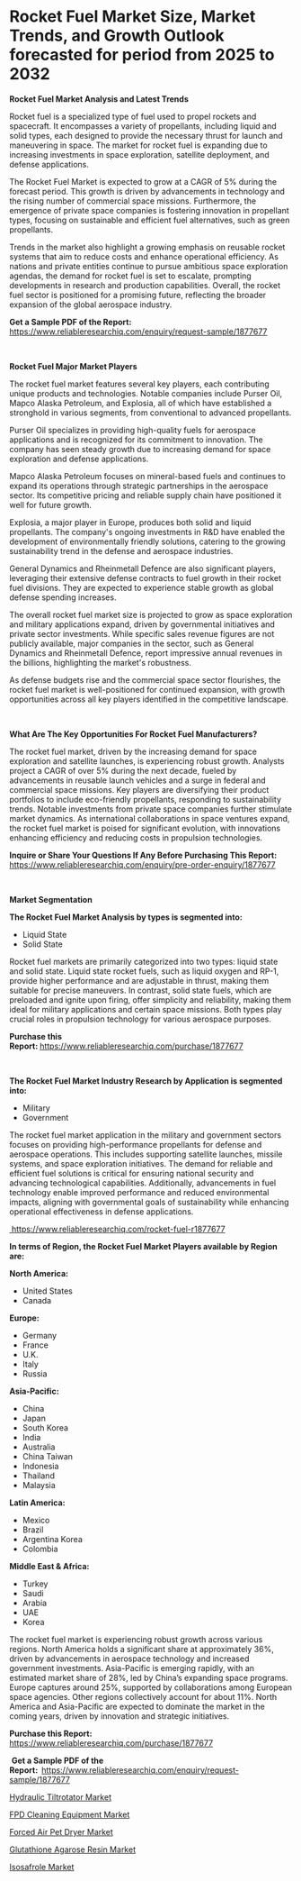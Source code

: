 <p><h1>Rocket Fuel Market Size, Market Trends, and Growth Outlook forecasted for period from 2025 to 2032</h1></p><p><strong>Rocket Fuel Market Analysis and Latest Trends</strong></p>
<p><p>Rocket fuel is a specialized type of fuel used to propel rockets and spacecraft. It encompasses a variety of propellants, including liquid and solid types, each designed to provide the necessary thrust for launch and maneuvering in space. The market for rocket fuel is expanding due to increasing investments in space exploration, satellite deployment, and defense applications. </p><p>The Rocket Fuel Market is expected to grow at a CAGR of 5% during the forecast period. This growth is driven by advancements in technology and the rising number of commercial space missions. Furthermore, the emergence of private space companies is fostering innovation in propellant types, focusing on sustainable and efficient fuel alternatives, such as green propellants. </p><p>Trends in the market also highlight a growing emphasis on reusable rocket systems that aim to reduce costs and enhance operational efficiency. As nations and private entities continue to pursue ambitious space exploration agendas, the demand for rocket fuel is set to escalate, prompting developments in research and production capabilities. Overall, the rocket fuel sector is positioned for a promising future, reflecting the broader expansion of the global aerospace industry.</p></p>
<p><strong>Get a Sample PDF of the Report:&nbsp;</strong> <a href="https://www.reliableresearchiq.com/enquiry/request-sample/1877677?utm_campaign=2333&utm_medium=2&utm_source=Github&utm_content=ia&utm_term=02042025&utm_id=rocket-fuel">https://www.reliableresearchiq.com/enquiry/request-sample/1877677</a></p>
<p>&nbsp;</p>
<p><strong>Rocket Fuel Major Market Players</strong></p>
<p><p>The rocket fuel market features several key players, each contributing unique products and technologies. Notable companies include Purser Oil, Mapco Alaska Petroleum, and Explosia, all of which have established a stronghold in various segments, from conventional to advanced propellants.</p><p>Purser Oil specializes in providing high-quality fuels for aerospace applications and is recognized for its commitment to innovation. The company has seen steady growth due to increasing demand for space exploration and defense applications.</p><p>Mapco Alaska Petroleum focuses on mineral-based fuels and continues to expand its operations through strategic partnerships in the aerospace sector. Its competitive pricing and reliable supply chain have positioned it well for future growth.</p><p>Explosia, a major player in Europe, produces both solid and liquid propellants. The company's ongoing investments in R&D have enabled the development of environmentally friendly solutions, catering to the growing sustainability trend in the defense and aerospace industries. </p><p>General Dynamics and Rheinmetall Defence are also significant players, leveraging their extensive defense contracts to fuel growth in their rocket fuel divisions. They are expected to experience stable growth as global defense spending increases.</p><p>The overall rocket fuel market size is projected to grow as space exploration and military applications expand, driven by governmental initiatives and private sector investments. While specific sales revenue figures are not publicly available, major companies in the sector, such as General Dynamics and Rheinmetall Defence, report impressive annual revenues in the billions, highlighting the market's robustness.</p><p>As defense budgets rise and the commercial space sector flourishes, the rocket fuel market is well-positioned for continued expansion, with growth opportunities across all key players identified in the competitive landscape.</p></p>
<p>&nbsp;</p>
<p><strong>What Are The Key Opportunities For Rocket Fuel Manufacturers?</strong></p>
<p><p>The rocket fuel market, driven by the increasing demand for space exploration and satellite launches, is experiencing robust growth. Analysts project a CAGR of over 5% during the next decade, fueled by advancements in reusable launch vehicles and a surge in federal and commercial space missions. Key players are diversifying their product portfolios to include eco-friendly propellants, responding to sustainability trends. Notable investments from private space companies further stimulate market dynamics. As international collaborations in space ventures expand, the rocket fuel market is poised for significant evolution, with innovations enhancing efficiency and reducing costs in propulsion technologies.</p></p>
<p><strong>Inquire or Share Your Questions If Any Before Purchasing This Report:</strong> <a href="https://www.reliableresearchiq.com/enquiry/pre-order-enquiry/1877677?utm_campaign=2333&utm_medium=2&utm_source=Github&utm_content=ia&utm_term=02042025&utm_id=rocket-fuel">https://www.reliableresearchiq.com/enquiry/pre-order-enquiry/1877677</a></p>
<p>&nbsp;</p>
<p><strong>Market Segmentation</strong></p>
<p><strong>The Rocket Fuel Market Analysis by types is segmented into:</strong></p>
<p><ul><li>Liquid State</li><li>Solid State</li></ul></p>
<p><p>Rocket fuel markets are primarily categorized into two types: liquid state and solid state. Liquid state rocket fuels, such as liquid oxygen and RP-1, provide higher performance and are adjustable in thrust, making them suitable for precise maneuvers. In contrast, solid state fuels, which are preloaded and ignite upon firing, offer simplicity and reliability, making them ideal for military applications and certain space missions. Both types play crucial roles in propulsion technology for various aerospace purposes.</p></p>
<p><strong>Purchase this Report:&nbsp;</strong><a href="https://www.reliableresearchiq.com/purchase/1877677?utm_campaign=2333&utm_medium=2&utm_source=Github&utm_content=ia&utm_term=02042025&utm_id=rocket-fuel">https://www.reliableresearchiq.com/purchase/1877677</a></p>
<p>&nbsp;</p>
<p><strong>The Rocket Fuel Market Industry Research by Application is segmented into:</strong></p>
<p><ul><li>Military</li><li>Government</li></ul></p>
<p><p>The rocket fuel market application in the military and government sectors focuses on providing high-performance propellants for defense and aerospace operations. This includes supporting satellite launches, missile systems, and space exploration initiatives. The demand for reliable and efficient fuel solutions is critical for ensuring national security and advancing technological capabilities. Additionally, advancements in fuel technology enable improved performance and reduced environmental impacts, aligning with governmental goals of sustainability while enhancing operational effectiveness in defense applications.</p></p>
<p><a href="https://www.reliableresearchiq.com/rocket-fuel-r1877677?utm_campaign=2333&utm_medium=2&utm_source=Github&utm_content=ia&utm_term=02042025&utm_id=rocket-fuel">&nbsp;https://www.reliableresearchiq.com/rocket-fuel-r1877677</a></p>
<p><strong>In terms of Region, the Rocket Fuel Market Players available by Region are:</strong></p>
<p>
    <p> <strong> North America: </strong>
        <ul>
            <li>United States</li>
            <li>Canada</li>
        </ul>
        </p> 
    <p> <strong> Europe: </strong>
        <ul>
            <li>Germany</li>
            <li>France</li>
            <li>U.K.</li>
            <li>Italy</li>
            <li>Russia</li>
        </ul>
        </p> 
    <p> <strong> Asia-Pacific: </strong>
        <ul>
            <li>China</li>
            <li>Japan</li>
            <li>South Korea</li>
            <li>India</li>
            <li>Australia</li>
            <li>China Taiwan</li>
            <li>Indonesia</li>
            <li>Thailand</li>
            <li>Malaysia</li>
        </ul>
        </p> 
    <p> <strong> Latin America: </strong>
        <ul>
            <li>Mexico</li>
            <li>Brazil</li>
            <li>Argentina Korea</li>
            <li>Colombia</li>
        </ul>
        </p> 
    <p> <strong> Middle East & Africa: </strong>
        <ul>
            <li>Turkey</li>
            <li>Saudi</li>
            <li>Arabia</li>
            <li>UAE</li>
            <li>Korea</li>
        </ul>
    </p>
    </p>
<p><p>The rocket fuel market is experiencing robust growth across various regions. North America holds a significant share at approximately 36%, driven by advancements in aerospace technology and increased government investments. Asia-Pacific is emerging rapidly, with an estimated market share of 28%, led by China’s expanding space programs. Europe captures around 25%, supported by collaborations among European space agencies. Other regions collectively account for about 11%. North America and Asia-Pacific are expected to dominate the market in the coming years, driven by innovation and strategic initiatives.</p></p>
<p><strong>Purchase this Report: </strong><a href="https://www.reliableresearchiq.com/purchase/1877677?utm_campaign=2333&utm_medium=2&utm_source=Github&utm_content=ia&utm_term=02042025&utm_id=rocket-fuel">https://www.reliableresearchiq.com/purchase/1877677</a></p>
<p>&nbsp;<strong>Get a Sample PDF of the Report:&nbsp;&nbsp;</strong><a href="https://www.reliableresearchiq.com/enquiry/request-sample/1877677?utm_campaign=2333&utm_medium=2&utm_source=Github&utm_content=ia&utm_term=02042025&utm_id=rocket-fuel">https://www.reliableresearchiq.com/enquiry/request-sample/1877677</a></p>
<p><strong></strong></p>
<p><p><a href="https://www.linkedin.com/pulse/hydraulic-tiltrotator-market-segmentation-in-depth-analysis-tgkce?utm_campaign=2333&utm_medium=2&utm_source=Github&utm_content=ia&utm_term=02042025&utm_id=rocket-fuel">Hydraulic Tiltrotator Market</a></p><p><a href="https://www.linkedin.com/pulse/comprehensive-fpd-cleaning-equipment-market-report-regional-d3kke?utm_campaign=2333&utm_medium=2&utm_source=Github&utm_content=ia&utm_term=02042025&utm_id=rocket-fuel">FPD Cleaning Equipment Market</a></p><p><a href="https://www.linkedin.com/pulse/market-trends-growth-forced-air-pet-dryer-industry-95-cagr-iflhe?utm_campaign=2333&utm_medium=2&utm_source=Github&utm_content=ia&utm_term=02042025&utm_id=rocket-fuel">Forced Air Pet Dryer Market</a></p><p><a href="https://github.com/bawksmaedamu/Market-Research-Report-List-1/blob/main/glutathione-agarose-resin-market.md?utm_campaign=2333&utm_medium=2&utm_source=Github&utm_content=ia&utm_term=02042025&utm_id=rocket-fuel">Glutathione Agarose Resin Market</a></p><p><a href="https://github.com/agemakisel4b/Market-Research-Report-List-1/blob/main/isosafrole-market.md?utm_campaign=2333&utm_medium=2&utm_source=Github&utm_content=ia&utm_term=02042025&utm_id=rocket-fuel">Isosafrole Market</a></p></p>